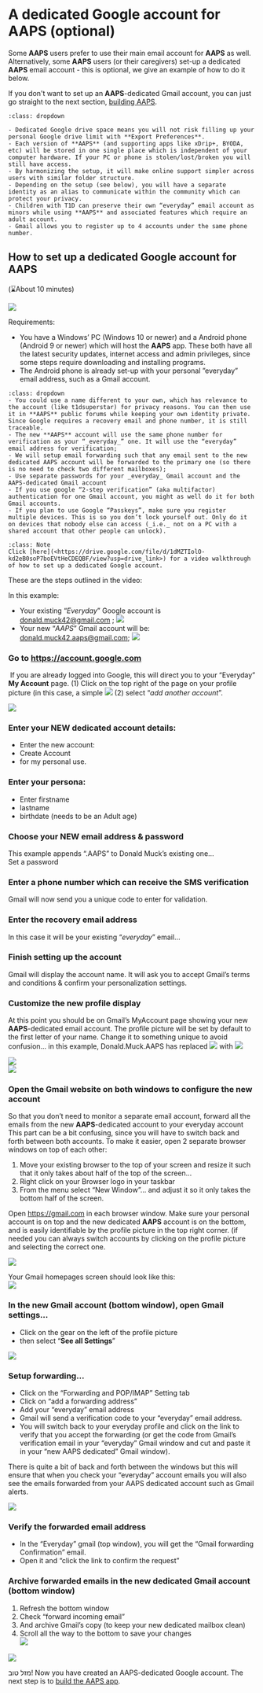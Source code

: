 # A dedicated Google account for AAPS (optional)

Some **AAPS** users prefer to use their main email account for **AAPS** as well. Alternatively, some **AAPS** users (or their caregivers) set-up a dedicated **AAPS** email account - this is optional, we give an example of how to do it below.

If you don't want to set up an **AAPS**-dedicated Gmail account, you can just go straight to the next section, [building AAPS](../SettingUpAaps/BuildingAaps.md).

```{admonition} Advantages of a dedicated Google account for AAPS
:class: dropdown

- Dedicated Google drive space means you will not risk filling up your personal Google drive limit with **Export Preferences**.
- Each version of **AAPS** (and supporting apps like xDrip+, BYODA, etc) will be stored in one single place which is independent of your computer hardware. If your PC or phone is stolen/lost/broken you will still have access.
- By harmonizing the setup, it will make online support simpler across users with similar folder structure.
- Depending on the setup (see below), you will have a separate identity as an alias to communicate within the community which can protect your privacy. 
- Children with T1D can preserve their own “everyday” email account as minors while using **AAPS** and associated features which require an adult account.
- Gmail allows you to register up to 4 accounts under the same phone number.
```

## How to set up a dedicated Google account for AAPS

(⌛About 10 minutes)

![](../images/Building-the-App/building_0001.png)

Requirements:

* You have a Windows’ PC (Windows 10 or newer) and a Android phone (Android 9 or newer) which will host the **AAPS** app. These both have all the latest security updates, internet access and admin privileges, since some steps require downloading and installing programs.
* The Android phone is already set-up with your personal ”everyday” email address, such as a Gmail account.

```{admonition} Things to consider when setting up your new account
:class: dropdown
- You could use a name different to your own, which has relevance to the account (like t1dsuperstar) for privacy reasons. You can then use it in **AAPS** public forums while keeping your own identity private. Since Google requires a recovery email and phone number, it is still traceable.
- The new **AAPS** account will use the same phone number for verification as your “_everyday_” one. It will use the “everyday” email address for verification;
- We will setup email forwarding such that any email sent to the new dedicated AAPS account will be forwarded to the primary one (so there is no need to check two different mailboxes);
- Use separate passwords for your _everyday_ Gmail account and the AAPS-dedicated Gmail account
- If you use google “2-step verification” (aka multifactor) authentication for one Gmail account, you might as well do it for both Gmail accounts.
- If you plan to use Google “Passkeys”, make sure you register multiple devices. This is so you don’t lock yourself out. Only do it on devices that nobody else can access (_i.e._ not on a PC with a shared account that other people can unlock).
```


```{admonition}  Video Walkthrough! 
:class: Note
Click [here](<https://drive.google.com/file/d/1dMZTIolO-kd2eB0soP7boEVtHeCDEQBF/view?usp=drive_link>) for a video walkthrough of how to set up a dedicated Google account.
```

 These are the steps outlined in the video:

In this example: 
- Your existing “_Everyday_” Google account is <donald.muck42@gmail.com> ; ![](../images/Building-the-App/building_0002.png)
- Your new “_AAPS_” Gmail account will be: <donald.muck42.aaps@gmail.com>; ![](../images/Building-the-App/building_0003.png)


### Go to <https://account.google.com> 

 If you are already logged into Google, this will direct you to your “Everyday” **My Account** page. (1) Click on the top right of the page on your profile picture (in this case, a simple ![](../images/Building-the-App/building_0002.png) (2) select “_add another account_”.

![](../images/Building-the-App/building_0005.png)


### Enter your NEW dedicated account details: 

- Enter the new account: 
- Create Account
- for my personal use. 


### Enter your persona:
 - Enter firstname
 - lastname
 - birthdate (needs to be an Adult age)

### Choose your NEW email address & password

This example appends “.AAPS” to Donald Muck’s existing one…\
Set a password

### Enter a phone number which can receive the SMS verification

Gmail will now send you a unique code to enter for validation.

### Enter the recovery email address

In this case it will be your existing “_everyday_” email…

### Finish setting up the account

Gmail will display the account name. It will ask you to accept Gmail’s terms and conditions & confirm your personalization settings.

### Customize the new profile display

At this point you should be on Gmail’s MyAccount page showing your new **AAPS**-dedicated email account. The profile picture will be set by default to the first letter of your name. Change it to something unique to avoid confusion… in this example, Donald.Muck.AAPS has replaced ![](../images/Building-the-App/building_0002.png) with ![](../images/Building-the-App/building_0003.png)

![](../images/Building-the-App/building_0007.png)\
![](../images/Building-the-App/building_0008.png)

### Open the Gmail website on both windows to configure the new account

So that you don’t need to monitor a separate email account, forward all the emails from the new **AAPS**-dedicated account to your everyday account\
This part can be a bit confusing, since you will have to switch back and forth between both accounts. To make it easier, open 2 separate browser windows on top of each other:

1. Move your existing browser to the top of your screen and resize it such that it only takes about half of the top of the screen…
2. Right click on your Browser logo in your taskbar
3. From the menu select “New Window”... and adjust it so it only takes the bottom half of the screen.

Open <https://gmail.com> in each browser window. Make sure your personal account is on top and the new dedicated **AAPS** account is on the bottom, and is easily identifiable by the profile picture in the top right corner. (if needed you can always switch accounts by clicking on the profile picture and selecting the correct one.

![](../images/Building-the-App/building_0009.png)

Your Gmail homepages screen should look like this:\
![](../images/Building-the-App/building_0010.png)

 ### In the new Gmail account (bottom window), open Gmail settings…

- Click on the gear on the left of the profile picture
- then select “**See all Settings**”

![](../images/Building-the-App/building_0011.png)

### Setup forwarding…

- Click on the “Forwarding and POP/IMAP” Setting tab
- Click on “add a forwarding address”
- Add your “everyday” email address
- Gmail will send a verification code to your “everyday” email address.
- You will switch back to your everyday profile and click on the link to verify that you accept the forwarding (or get the code from Gmail’s verification email in your “everyday” Gmail window and cut and paste it in your “new AAPS dedicated” Gmail window).

There is quite a bit of back and forth between the windows but this will ensure that when you check your “everyday” account emails you will also see the emails forwarded from your AAPS dedicated account such as Gmail alerts.

![](../images/Building-the-App/building_0012.png)

### Verify the forwarded email address

- In the “Everyday” gmail (top window), you will get the “Gmail forwarding Confirmation” email.
- Open it and “click the link to confirm the request”

### Archive forwarded emails in the new dedicated Gmail account (bottom window)

<!---->

1. Refresh the bottom window
2. Check “forward incoming email”
3. And archive Gmail’s copy (to keep your new dedicated mailbox clean)
4. Scroll all the way to the bottom to save your changes\
   ![](../images/Building-the-App/building_0013.png)

![](../images/Building-the-App/building_0014.png)

מזל טוב! Now you have created an AAPS-dedicated Google account. The next step is to [build the AAPS app](../SettingUpAaps/BuildingAaps.md).